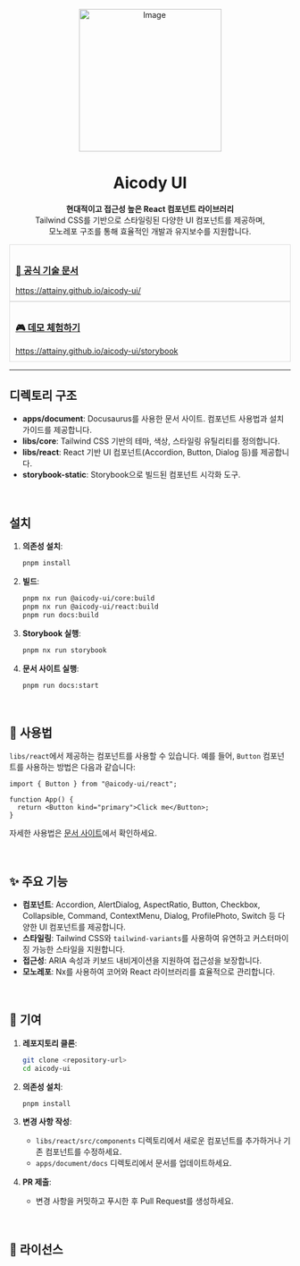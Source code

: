 <p align="center">
  <img width="255" alt="Image" src="https://github.com/user-attachments/assets/deb2d429-f4d0-4143-8c8d-87bf7bcfc076" />
</p>

<h1 align="center">Aicody UI</h1>

<p align="center">
  <strong>현대적이고 접근성 높은 React 컴포넌트 라이브러리</strong><br/>
  Tailwind CSS를 기반으로 스타일링된 다양한 UI 컴포넌트를 제공하며, <br />
  모노레포 구조를 통해 효율적인 개발과 유지보수를 지원합니다.
</p>

<div style="border: 1px solid #ddd; padding: 10px; max-width: 500px;">
  <h3><a href="https://attainy.github.io/aicody-ui/">📘 공식 기술 문서</a></h3>
  <a href="https://attainy.github.io/aicody-ui/">https://attainy.github.io/aicody-ui/</a>
</div>

<div style="border: 1px solid #ddd; padding: 10px; max-width: 500px;">
  <h3><a href="https://attainy.github.io/aicody-ui/storybook">🎮 데모 체험하기</a></h3>
  <a href="https://attainy.github.io/aicody-ui/storybook">https://attainy.github.io/aicody-ui/storybook</a>
</div>


---

## 디렉토리 구조

- **apps/document**: Docusaurus를 사용한 문서 사이트. 컴포넌트 사용법과 설치 가이드를 제공합니다.
- **libs/core**: Tailwind CSS 기반의 테마, 색상, 스타일링 유틸리티를 정의합니다.
- **libs/react**: React 기반 UI 컴포넌트(Accordion, Button, Dialog 등)를 제공합니다.
- **storybook-static**: Storybook으로 빌드된 컴포넌트 시각화 도구.

<br/>

## 설치

1. **의존성 설치**:

   ```bash
   pnpm install
   ```

2. **빌드**:

   ```bash
   pnpm nx run @aicody-ui/core:build
   pnpm nx run @aicody-ui/react:build
   pnpm run docs:build
   ```

3. **Storybook 실행**:

   ```bash
   pnpm nx run storybook
   ```

4. **문서 사이트 실행**:
   ```bash
   pnpm run docs:start
   ```
<br/>

## 🎨 사용법

`libs/react`에서 제공하는 컴포넌트를 사용할 수 있습니다. 예를 들어, `Button` 컴포넌트를 사용하는 방법은 다음과 같습니다:

```tsx
import { Button } from "@aicody-ui/react";

function App() {
  return <Button kind="primary">Click me</Button>;
}
```

자세한 사용법은 [문서 사이트](http://localhost:3000/aicody-ui)에서 확인하세요.

<br/>

## ✨ 주요 기능

- **컴포넌트**: Accordion, AlertDialog, AspectRatio, Button, Checkbox, Collapsible, Command, ContextMenu, Dialog, ProfilePhoto, Switch 등 다양한 UI 컴포넌트를 제공합니다.
- **스타일링**: Tailwind CSS와 `tailwind-variants`를 사용하여 유연하고 커스터마이징 가능한 스타일을 지원합니다.
- **접근성**: ARIA 속성과 키보드 내비게이션을 지원하여 접근성을 보장합니다.
- **모노레포**: Nx를 사용하여 코어와 React 라이브러리를 효율적으로 관리합니다.

<br/>

## 🤝 기여

1. **레포지토리 클론**:

   ```bash
   git clone <repository-url>
   cd aicody-ui
   ```

2. **의존성 설치**:

   ```bash
   pnpm install
   ```

3. **변경 사항 작성**:

   - `libs/react/src/components` 디렉토리에서 새로운 컴포넌트를 추가하거나 기존 컴포넌트를 수정하세요.
   - `apps/document/docs` 디렉토리에서 문서를 업데이트하세요.


4. **PR 제출**:
   - 변경 사항을 커밋하고 푸시한 후 Pull Request를 생성하세요.

<br/>

## 📜 라이선스

